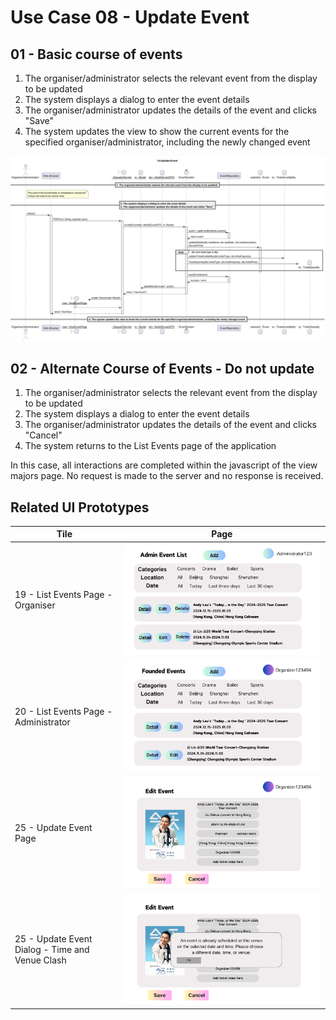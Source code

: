 # Use Case 08 - Update Event

## 01 - Basic course of events
1. The organiser/administrator selects the relevant event from the display to be updated 
2. The system displays a dialog to enter the event details  
3. The organiser/administrator updates the details of the event and clicks "Save"
4. The system updates the view to show the current events for the specified organiser/administrator, including the newly changed event 

![Use Case Name - Basic Course of Events](/03-design/usecases/images/08-update-event.png)

## 02 - Alternate Course of Events - Do not update
1. The organiser/administrator selects the relevant event from the display to be updated 
2. The system displays a dialog to enter the event details  
3. The organiser/administrator updates the details of the event and clicks "Cancel"
4. The system returns to the List Events page of the application  

In this case, all interactions are completed within the javascript of the view majors page. No request is made to the server and no response is received.

## Related UI Prototypes
| Tile                                            | Page                                                                             |
|-------------------------------------------------|----------------------------------------------------------------------------------|
| 19 - List Events Page - Organiser               | ![List Events Page - Organiser](/01-requirements/ui/19-list-all-events.png)      |
| 20 - List Events Page - Administrator           | ![List Events Page - Administrator](/01-requirements/ui/20-list-owner-events.png) |
| 25 - Update Event Page                          | ![Update Event Page](/01-requirements/ui/25-update-event.png)             |
| 25 - Update Event Dialog - Time and Venue Clash | ![Update Event Dialog - Time and Venue Clash](/01-requirements/ui/25-update-event-timeAndVenueClash.png)                        |